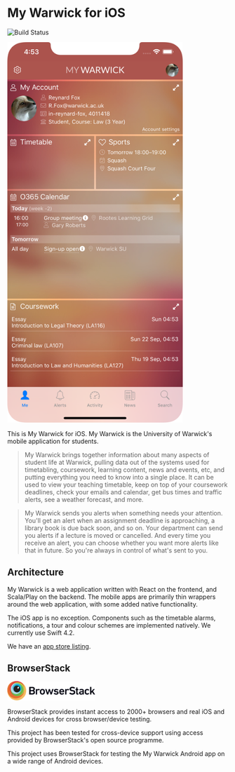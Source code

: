 My Warwick for iOS
==================

![Build Status](https://github.com/UniversityOfWarwick/mywarwick-ios/workflows/Build%20iOS/badge.svg)

<img src="screenshot.png" width=400>

This is My Warwick for iOS. My Warwick is the University of Warwick's mobile application for students.

> My Warwick brings together information about many aspects of student life at Warwick, pulling data out of the systems used for timetabling, coursework, learning content, news and events, etc, and putting everything you need to know into a single place. It can be used to view your teaching timetable, keep on top of your coursework deadlines, check your emails and calendar, get bus times and traffic alerts, see a weather forecast, and more.

> My Warwick sends you alerts when something needs your attention. You'll get an alert when an assignment deadline is approaching, a library book is due back soon, and so on. Your department can send you alerts if a lecture is moved or cancelled. And every time you receive an alert, you can choose whether you want more alerts like that in future. So you're always in control of what's sent to you.

Architecture
------------

My Warwick is a web application written with React on the frontend, and Scala/Play on the backend. The mobile apps are primarily thin wrappers around the web application, with some added native functionality.

The iOS app is no exception. Components such as the timetable alarms, notifications, a tour and colour schemes are implemented natively. We currently use Swift 4.2.

We have an [app store listing](https://itunes.apple.com/gb/app/my-warwick/id1162088811?mt=8).

BrowserStack
------------

<a href="https://www.browserstack.com"><img alt="Browserstack logo" src="browserstack.svg" width=200></a>

BrowserStack provides instant access to 2000+ browsers and real iOS and Android devices for cross browser/device testing.

This project has been tested for cross-device support using access provided by BrowserStack's open source programme.

This project uses BrowserStack for testing the My Warwick Android app on a wide range of Android devices.
